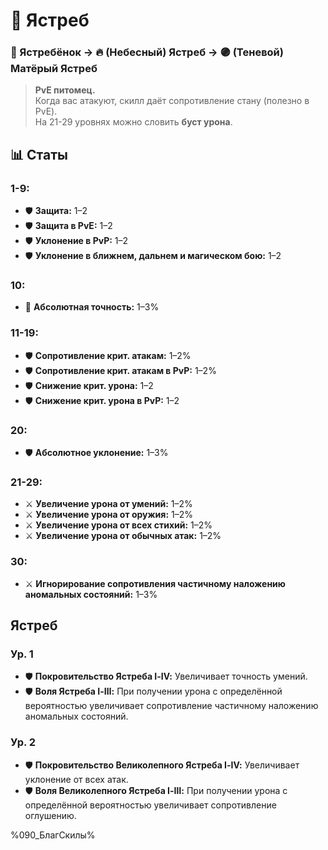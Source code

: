 # 🦅 Ястреб  
### 🐣 Ястребёнок → 🔥 (Небесный) Ястреб → 🟣 (Теневой) Матёрый Ястреб  
> **PvE питомец.**  
> Когда вас атакуют, скилл даёт сопротивление стану (полезно в PvE).  
> На 21-29 уровнях можно словить **буст урона**.

## 📊 **Статы**  

### **1-9:**  
- 🛡️ **Защита:** 1–2  
- 🛡️ **Защита в PvE:** 1–2  
- 🛡️ **Уклонение в PvP:** 1–2  
- 🛡️ **Уклонение в ближнем, дальнем и магическом бою:** 1–2  

### **10:**  
- 🎯 **Абсолютная точность:** 1–3%  

### **11-19:**  
- 🛡️ **Сопротивление крит. атакам:** 1–2%  
- 🛡️ **Сопротивление крит. атакам в PvP:** 1–2%  
- 🛡️ **Снижение крит. урона:** 1–2  
- 🛡️ **Снижение крит. урона в PvP:** 1–2  

### **20:**  
- 🛡️ **Абсолютное уклонение:** 1–3%  

### **21-29:**  
- ⚔️ **Увеличение урона от умений:** 1–2%  
- ⚔️ **Увеличение урона от оружия:** 1–2%  
- ⚔️ **Увеличение урона от всех стихий:** 1–2%  
- ⚔️ **Увеличение урона от обычных атак:** 1–2%  

### **30:**  
- ⚔️ **Игнорирование сопротивления частичному наложению аномальных состояний:** 1–3%  



## **Ястреб**  

### **Ур. 1**  
- 🛡️ **Покровительство Ястреба Ⅰ-Ⅳ:** Увеличивает точность умений.  
- 🛡️ **Воля Ястреба Ⅰ-Ⅲ:** При получении урона с определённой вероятностью увеличивает сопротивление частичному наложению аномальных состояний.  

### **Ур. 2**  
- 🛡️ **Покровительство Великолепного Ястреба Ⅰ-Ⅳ:** Увеличивает уклонение от всех атак.  
- 🛡️ **Воля Великолепного Ястреба Ⅰ-Ⅲ:** При получении урона с определённой вероятностью увеличивает сопротивление оглушению.


%090_БлагСкилы%